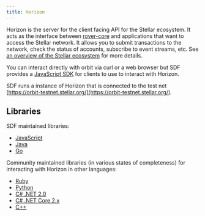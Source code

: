 ```yaml
---
title: Horizon
---
```


Horizon is the server for the client facing API for the Stellar ecosystem.  It acts as the interface between [rover-core](https://www.stellar.org/developers/learn/rover-core) and applications that want to access the Stellar network. It allows you to submit transactions to the network, check the status of accounts, subscribe to event streams, etc. See [an overview of the Stellar ecosystem](https://www.stellar.org/developers/guides/) for more details.

You can interact directly with orbit via curl or a web browser but SDF provides a [JavaScript SDK](https://www.stellar.org/developers/js-rover-sdk/learn/) for clients to use to interact with Horizon.

SDF runs a instance of Horizon that is connected to the test net [https://orbit-testnet.stellar.org/](https://orbit-testnet.stellar.org/).

## Libraries

SDF maintained libraries:<br />
- [JavaScript](https://github.com/stellar/js-rover-sdk)
- [Java](https://github.com/stellar/java-rover-sdk)
- [Go](https://github.com/stellar/go)

Community maintained libraries (in various states of completeness) for interacting with Horizon in other languages:<br>
- [Ruby](https://github.com/stellar/ruby-rover-sdk)
- [Python](https://github.com/StellarCN/py-rover-base)
- [C# .NET 2.0](https://github.com/QuantozTechnology/csharp-rover-base)
- [C# .NET Core 2.x](https://github.com/elucidsoft/dotnetcore-rover-sdk)
- [C++](https://bitbucket.org/bnogal/stellarqore/wiki/Home)
